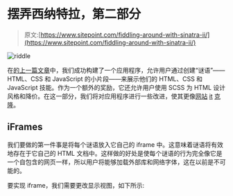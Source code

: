 # 摆弄西纳特拉，第二部分

> 原文:[https://www.sitepoint.com/fiddling-around-with-sinatra-ii/](https://www.sitepoint.com/fiddling-around-with-sinatra-ii/)

![](../Images/1be968650cbbced797b294316c765dcc.png "riddle")

在[的上一篇文章](https://www.sitepoint.com/fiddling-around-with-sinatra/)中，我们成功构建了一个应用程序，允许用户通过创建“谜语”——HTML、CSS 和 JavaScript 的小片段——来展示他们的 HTML、CSS 和 JavaScript 技能。作为一个额外的奖励，它还允许用户使用 SCSS 为 HTML 设计风格和降价。在这一部分，我们将对应用程序进行一些改进，使其更像[网站](http://codepen.io/) [it](http://dabblet.com/) [克隆](https://jsfiddle.net/)。

## iFrames

我们要做的第一件事是将每个谜语放入它自己的 iframe 中。这意味着谜语将有效地存在于它自己的 HTML 文档中。这样做的好处是使每个谜语的行为完全像它是一个自包含的网页一样，所以用户将能够加载外部库和网络字体，这在以前是不可能的。

要实现 iframe，我们需要更改显示视图，如下所示: